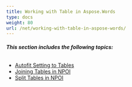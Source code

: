 ```yaml
---
title: Working with Table in Aspose.Words
type: docs
weight: 80
url: /net/working-with-table-in-aspose-words/
---
```


###### **This section includes the following topics:** 
- [Autofit Setting to Tables](/words/net/autofit-setting-to-tables-html/)
- [Joining Tables in NPOI](/words/net/joining-tables-in-npoi-html/)
- [Split Tables in NPOI](/words/net/split-tables-in-npoi-html/)
